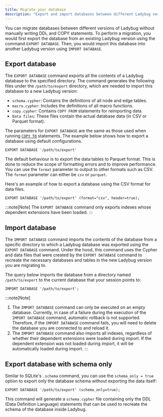 ```yaml
---
title: Migrate your database
description: "Export and import databases between different Ladybug versions using EXPORT/IMPORT DATABASE commands"
---
```


You can migrate databases between different versions of Ladybug without manually writing DDL and COPY statements.
To perform a migration, you would first export the database from an existing Ladybug version using the command `EXPORT DATABASE`.
Then, you would import this database into another Ladybug version using `IMPORT DATABASE`.

## Export database

The `EXPORT DATABASE` command exports all the contents of a Ladybug database to the specified directory.
The command generates the following files under the `/path/to/export` directory, which
are needed to import this database to a new Ladybug version:  
- `schema.cypher`: Contains the definitions of all node and edge tables.
- `macro.cypher`: Includes the definitions of all macro functions.
- `copy.cypher`: Contains `COPY FROM` statements for reimporting data.
- `Data files`: These files contain the actual database data (in CSV or Parquet format).

The parameters for `EXPORT DATABASE` are the same as those used
when running [`COPY TO`](/export) statements. The example below shows how to export a database using default configurations.
```cypher
EXPORT DATABASE '/path/to/export'
```
The default behaviour is to export the data tables to Parquet format. This is done to reduce the scope of formatting errors and to improve performance. You can use the `format` parameter to output to other formats such as CSV.
The `format` parameter can either be `csv` or `parquet`.

Here's an example of how to export a database
using the CSV format for data files.

```cypher
EXPORT DATABASE '/path/to/export' (format="csv", header=true);
```

:::note[Note]
The `EXPORT DATABASE` command only exports indexes whose dependent extensions have been loaded.
:::

## Import database

The `IMPORT DATABASE` command imports the contents of the database from a specific directory to which
a Ladybug database was exported using the `EXPORT DATABASE` command. Under the hood, this command uses the
Cypher and data files that were created by the `EXPORT DATABASE` command to recreate the necessary databases
and tables in the new Ladybug version you are migrating to.

The query below imports the database from a directory named `/path/to/export` to
the current database that your session points to:
```cypher
IMPORT DATABASE '/path/to/export';
```

:::note[Note]
1. The `IMPORT DATABASE` command can only be executed on an empty database.
Currently, in case of a failure during the execution of the `IMPORT DATABASE` command,
automatic rollback is not supported. Therefore, if the `IMPORT DATABASE` command fails, you will need to delete the 
database you are connected to and reload it.
2. The `IMPORT DATABASE` command also imports all indexes, regardless of whether their dependent extensions were loaded during import. If the dependent extension was not loaded during import, it will be automatically loaded during import.
:::

## Export database with schema only
Similar to SQLite's `.schema` command, you can use the `schema_only = true` option to export only the database schema without exporting the data itself:

```cypher
EXPORT DATABASE '/path/to/export' (schema_only=true);
```
This command will generate a `schema.cypher` file containing only the DDL (Data Definition Language) statements that can be used to recreate the schema of the database inside Ladybug.
